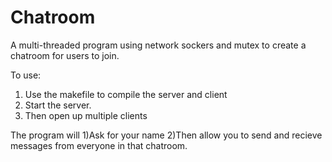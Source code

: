 # Chatroom
A multi-threaded program using network sockers and mutex to create a chatroom for users to join.

To use:

  1) Use the makefile to compile the server and client
  2) Start the server.
  3) Then open up multiple clients
  
The program will
  1)Ask for your name
  2)Then allow you to send and recieve messages from everyone in that chatroom.
